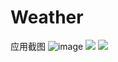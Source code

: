 # Weather
应用截图 
![image](https://github.com/caihanghui/Weather/pic/1.png)
![](/pic/2.png)
![](/pic/3.png)

